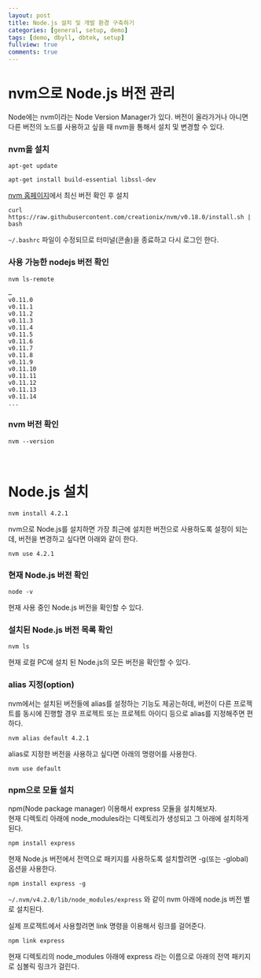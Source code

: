 ```yaml
---
layout: post
title: Node.js 설치 및 개발 환경 구축하기
categories: [general, setup, demo]
tags: [demo, dbyll, dbtek, setup]
fullview: true
comments: true
---
```



# nvm으로 Node.js 버전 관리

Node에는 nvm이라는 Node Version Manager가 있다. 버전이 올라가거나 아니면 다른 버전의 노드를 사용하고 싶을 때 nvm을 통해서 설치 및 변경할 수 있다.

### nvm을 설치

`apt-get update`

`apt-get install build-essential libssl-dev`

[nvm 홈페이지](https://github.com/creationix/nvm)에서 최신 버전 확인 후 설치 <br>

`curl https://raw.githubusercontent.com/creationix/nvm/v0.18.0/install.sh | bash`

`~/.bashrc` 파일이 수정되므로 터미널(콘솔)을 종료하고 다시 로그인 한다.


### 사용 가능한 nodejs 버전 확인

`nvm ls-remote` <br>

```
…
v0.11.0
v0.11.1
v0.11.2
v0.11.3
v0.11.4
v0.11.5
v0.11.6
v0.11.7
v0.11.8
v0.11.9
v0.11.10
v0.11.11
v0.11.12
v0.11.13
v0.11.14
...
```

### nvm 버전 확인

`nvm --version` <br><br><br>


# Node.js 설치

`nvm install 4.2.1` <br>

nvm으로 Node.js를 설치하면 가장 최근에 설치한 버전으로 사용하도록 설정이 되는데, 버전을 변경하고 싶다면 아래와 같이 한다.

`nvm use 4.2.1`


### 현재 Node.js 버전 확인

`node -v`

현재 사용 중인 Node.js 버전을 확인할 수 있다.


### 설치된 Node.js 버전 목록 확인

`nvm ls`

 현재 로컬 PC에 설치 된 Node.js의 모든 버전을 확인할 수 있다.


### alias 지정(option)

nvm에서는 설치된 버전들에 alias를 설정하는 기능도 제공는하데, 버전이 다른 프로젝트를 동시에 진행할 경우 프로젝트 또는 프로젝트 아이디 등으로 alias를 지정해주면 편하다.

`nvm alias default 4.2.1`

alias로 지정한 버전을 사용하고 싶다면 아래의 명령어를 사용한다.

`nvm use default`


### npm으로 모듈 설치

npm(Node package manager) 이용해서 express 모듈을 설치해보자.  
현재 디렉토리 아래에 node_modules라는 디렉토리가 생성되고 그 아래에 설치하게 된다.

`npm install express`


현재 Node.js 버전에서 전역으로 패키지를 사용하도록 설치할려면 -g(또는 -global) 옵션을 사용한다.

`npm install express -g`


`~/.nvm/v4.2.0/lib/node_modules/express` 와 같이 nvm 아래에 node.js 버전 별로 설치된다.


실제 프로젝트에서 사용할려면 link 명령을 이용해서 링크를 걸어준다.

`npm link express`

현재 디렉토리의 node_modules 아래에 express 라는 이름으로 아래의 전역 패키지로 심볼릭 링크가 걸린다.

